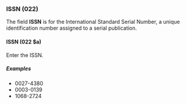 ### ISSN (022)

The field **ISSN** is for the International Standard Serial Number, a unique identification number assigned to a serial publication.  

#### ISSN (022 $a)

Enter the ISSN.

##### Examples

- 0027-4380
- 0003-0139
- 1068-2724
